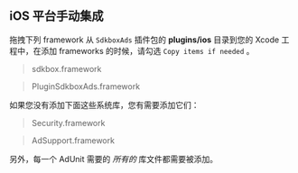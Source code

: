 ## iOS 平台手动集成
拖拽下列 framework 从 `SdkboxAds` 插件包的 __plugins/ios__ 目录到您的 Xcode 工程中，在添加 frameworks 的时候，请勾选 `Copy items if needed` 。

> sdkbox.framework

> PluginSdkboxAds.framework

如果您没有添加下面这些系统库，您有需要添加它们：

> Security.framework

> AdSupport.framework

另外，每一个 AdUnit 需要的 *所有的* 库文件都需要被添加。

